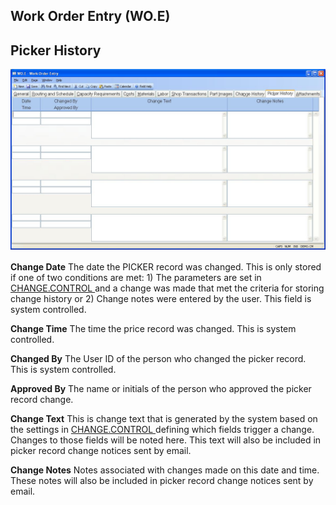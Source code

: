 ##  Work Order Entry (WO.E)

<PageHeader />

##  Picker History

![](./WO-E-10.jpg)

**Change Date** The date the PICKER record was changed. This is only stored if one of two conditions are met: 1) The parameters are set in [ CHANGE.CONTROL ](../../../../../../../../../../../../rover/AP-OVERVIEW/AP-ENTRY/VENDOR-E/VENDOR-E-5/CHANGE-CONTROL) and a change was made that met the criteria for storing change history or 2) Change notes were entered by the user. This field is system controlled.   
  
**Change Time** The time the price record was changed. This is system
controlled.  
  
**Changed By** The User ID of the person who changed the picker record. This
is system controlled.  
  
**Approved By** The name or initials of the person who approved the picker
record change.  
  
**Change Text** This is change text that is generated by the system based on the settings in [ CHANGE.CONTROL ](../../../../../../../../../../../../rover/AP-OVERVIEW/AP-ENTRY/VENDOR-E/VENDOR-E-5/CHANGE-CONTROL) defining which fields trigger a change. Changes to those fields will be noted here. This text will also be included in picker record change notices sent by email.   
  
**Change Notes** Notes associated with changes made on this date and time.
These notes will also be included in picker record change notices sent by
email.  
  
  
<badge text= "Version 8.10.57" vertical="middle" />

<PageFooter />